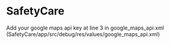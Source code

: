 # SafetyCare

Add your google maps api key at line 3 in google_maps_api.xml (SafetyCare/app/src/debug/res/values/google_maps_api.xml)
